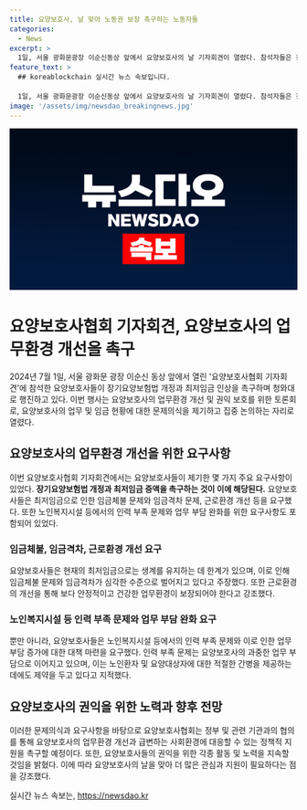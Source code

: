 ```yaml
---
title: 요양보호사, 날 맞아 노동권 보장 촉구하는 노동자들
categories:
  - News
excerpt: >
  1일, 서울 광화문광장 이순신동상 앞에서 요양보호사의 날 기자회견이 열렸다. 참석자들은 장기요양보험법 개정과 최저임금 인상을 촉구하며 강력한 목소리를 냈다. 이는 요양보호사들의 근로환경과 사회적 지위에 대한 관심을 높이고 있는 것으로, 사회적 이슈로 주목받을 전망이다. (150자)
feature_text: >
  ## koreablockchain 실시간 뉴스 속보입니다.

  1일, 서울 광화문광장 이순신동상 앞에서 요양보호사의 날 기자회견이 열렸다. 참석자들은 장기요양보험법 개정과 최저임금 인상을 촉구하며 강력한 목소리를 냈다. 이는 요양보호사들의 근로환경과 사회적 지위에 대한 관심을 높이고 있는 것으로, 사회적 이슈로 주목받을 전망이다. (150자)
image: '/assets/img/newsdao_breakingnews.jpg'
---
```


<p><img src="/assets/img/newsdao_breakingnews.jpg" alt="koreablockchain 속보" /></p>

<h1 data-ke-size="size26">요양보호사협회 기자회견, 요양보호사의 업무환경 개선을 촉구</h1>

<p data-ke-size="size16">2024년 7월 1일, 서울 광화문 광장 이순신 동상 앞에서 열린 '요양보호사협회 기자회견'에 참석한 요양보호사들이 장기요양보험법 개정과 최저임금 인상을 촉구하며 청와대로 행진하고 있다. 이번 행사는 요양보호사의 업무환경 개선 및 권익 보호를 위한 토론회로, 요양보호사의 업무 및 임금 현황에 대한 문제의식을 제기하고 집중 논의하는 자리로 열렸다.</p>

<h2 data-ke-size="size18">요양보호사의 업무환경 개선을 위한 요구사항</h2>

<p data-ke-size="size16">이번 요양보호사협회 기자회견에서는 요양보호사들이 제기한 몇 가지 주요 요구사항이 있었다. <b>장기요양보험법 개정과 최저임금 증액을 촉구하는 것이 이에 해당된다.</b> 요양보호사들은 최저임금으로 인한 임금체불 문제와 임금격차 문제, 근로환경 개선 등을 요구했다. 또한 노인복지시설 등에서의 인력 부족 문제와 업무 부담 완화를 위한 요구사항도 포함되어 있었다.</p>

<h3 data-ke-size="size16">임금체불, 임금격차, 근로환경 개선 요구</h3>

<p data-ke-size="size16">요양보호사들은 현재의 최저임금으로는 생계를 유지하는 데 한계가 있으며, 이로 인해 임금체불 문제와 임금격차가 심각한 수준으로 벌어지고 있다고 주장했다. 또한 근로환경의 개선을 통해 보다 안정적이고 건강한 업무환경이 보장되어야 한다고 강조했다.</p>

<h3 data-ke-size="size16">노인복지시설 등 인력 부족 문제와 업무 부담 완화 요구</h3>

<p data-ke-size="size16">뿐만 아니라, 요양보호사들은 노인복지시설 등에서의 인력 부족 문제와 이로 인한 업무 부담 증가에 대한 대책 마련을 요구했다. 인력 부족 문제는 요양보호사의 과중한 업무 부담으로 이어지고 있으며, 이는 노인환자 및 요양대상자에 대한 적절한 간병을 제공하는 데에도 제약을 두고 있다고 지적했다.</p>

<h2 data-ke-size="size18">요양보호사의 권익을 위한 노력과 향후 전망</h2>

<p data-ke-size="size16">이러한 문제의식과 요구사항을 바탕으로 요양보호사협회는 정부 및 관련 기관과의 협의를 통해 요양보호사의 업무환경 개선과 급변하는 사회환경에 대응할 수 있는 정책적 지원을 촉구할 예정이다. 또한, 요양보호사들의 권익을 위한 각종 활동 및 노력을 지속할 것임을 밝혔다. 이에 따라 요양보호사의 날을 맞아 더 많은 관심과 지원이 필요하다는 점을 강조했다.</p>
실시간 뉴스 속보는, <a href="https://newsdao.kr" rel="dofollow">https://newsdao.kr</a>


